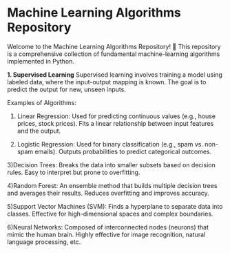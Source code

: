 # Machine Learning Algorithms Repository

Welcome to the Machine Learning Algorithms Repository! 🚀 This repository is a comprehensive collection of fundamental machine-learning algorithms implemented in Python.

**1. Supervised Learning**
Supervised learning involves training a model using labeled data, where the input-output mapping is known. The goal is to predict the output for new, unseen inputs.

Examples of Algorithms:
1) Linear Regression:
Used for predicting continuous values (e.g., house prices, stock prices).
Fits a linear relationship between input features and the output.

2) Logistic Regression:
Used for binary classification (e.g., spam vs. non-spam emails).
Outputs probabilities to predict categorical outcomes.

3)Decision Trees:
Breaks the data into smaller subsets based on decision rules.
Easy to interpret but prone to overfitting.

4)Random Forest:
An ensemble method that builds multiple decision trees and averages their results.
Reduces overfitting and improves accuracy.

5)Support Vector Machines (SVM):
Finds a hyperplane to separate data into classes.
Effective for high-dimensional spaces and complex boundaries.

6)Neural Networks:
Composed of interconnected nodes (neurons) that mimic the human brain.
Highly effective for image recognition, natural language processing, etc.
